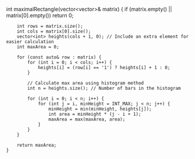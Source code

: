  int maximalRectangle(vector<vector<char>>& matrix) {
         if (matrix.empty() || matrix[0].empty())
            return 0;
        
        int rows = matrix.size();
        int cols = matrix[0].size();
        vector<int> heights(cols + 1, 0); // Include an extra element for easier calculation
        int maxArea = 0;
        
        for (const auto& row : matrix) {
            for (int i = 0; i < cols; i++) {
                heights[i] = (row[i] == '1') ? heights[i] + 1 : 0;
            }
            
            // Calculate max area using histogram method
            int n = heights.size(); // Number of bars in the histogram
            
            for (int i = 0; i < n; i++) {
                for (int j = i, minHeight = INT_MAX; j < n; j++) {
                    minHeight = min(minHeight, heights[j]);
                    int area = minHeight * (j - i + 1);
                    maxArea = max(maxArea, area);
                }
            }
        }
        
        return maxArea;
    }
